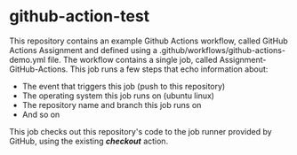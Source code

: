 # github-action-test
This repository contains an example Github Actions workflow, called GitHub Actions Assignment and defined using a .github/workflows/github-actions-demo.yml file.
The workflow contains a single job, called Assignment-GitHub-Actions. This job runs a few steps that echo information about:
- The event that triggers this job (push to this repository)
- The operating system this job runs on (ubuntu linux)
- The repository name and branch this job runs on
- And so on

This job checks out this repository's code to the job runner provided by GitHub, using the existing ***checkout*** action.
